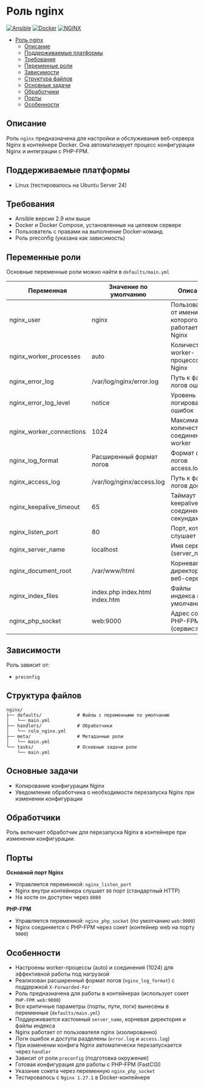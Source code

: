 # Роль nginx

[![Ansible](https://img.shields.io/badge/Ansible-EE0000?style=for-the-badge&logo=ansible&logoColor=white)](https://www.ansible.com) [![Docker](https://img.shields.io/badge/Docker-2496ED?style=for-the-badge&logo=docker&logoColor=white)](https://www.docker.com) [![NGINX](https://img.shields.io/badge/NGINX-009639?style=for-the-badge&logo=nginx&logoColor=white)](https://www.nginx.com)

<!-- TOC tocDepth:2..3 chapterDepth:2..6 -->

- [Роль nginx](#роль-nginx)
  - [Описание](#описание)
  - [Поддерживаемые платформы](#поддерживаемые-платформы)
  - [Требования](#требования)
  - [Переменные роли](#переменные-роли)
  - [Зависимости](#зависимости)
  - [Структура файлов](#структура-файлов)
  - [Основные задачи](#основные-задачи)
  - [Обработчики](#обработчики)
  - [Порты](#порты)
  - [Особенности](#особенности)

<!-- /TOC -->

## Описание

Роль `nginx` предназначена для настройки и обслуживания веб-сервера Nginx в контейнере Docker. Она автоматизирует процесс конфигурации Nginx и интеграции с PHP-FPM.

## Поддерживаемые платформы

* Linux (тестировалось на Ubuntu Server 24)

## Требования

* Ansible версии 2.9 или выше
* Docker и Docker Compose, установленные на целевом сервере
* Пользователь с правами на выполнение Docker-команд
* Роль preconfig (указана как зависимость)

## Переменные роли

Основные переменные роли можно найти в `defaults/main.yml`

Переменная | Значение по умолчанию | Описание
-----------|-----------------------|---------
nginx_user | nginx | Пользователь, от имени которого работает Nginx
nginx_worker_processes | auto | Количество worker-процессов Nginx
nginx_error_log | /var/log/nginx/error.log | Путь к файлу логов ошибок
nginx_error_log_level | notice | Уровень логирования ошибок
nginx_worker_connections | 1024 | Максимальное количество соединений на worker
nginx_log_format | Расширенный формат логов | Формат строк логов access.log
nginx_access_log | /var/log/nginx/access.log | Путь к файлу логов доступа
nginx_keepalive_timeout | 65 | Таймаут keepalive-соединений в секундах
nginx_listen_port | 80 | Порт, который слушает Nginx
nginx_server_name | localhost | Имя сервера (server_name)
nginx_document_root | /var/www/html | Корневая директория веб-сервера
nginx_index_files | index.php index.html index.htm | Файлы индекса по умолчанию
nginx_php_socket | web:9000 | Адрес сокета PHP-FPM (сервис:порт)

## Зависимости

Роль зависит от:
* `preconfig`

## Структура файлов

```text
nginx/
├── defaults/             # Файлы с переменными по умолчанию
│   └── main.yml
├── handlers/             # Обработчики
│   └── role_nginx.yml
├── meta/                 # Метаданные роли
│   └── main.yml
└── tasks/                # Основные задачи роли
    └── main.yml
```

## Основные задачи

* Копирование конфигурации Nginx
* Уведомление обработчика о необходимости перезапуска Nginx при изменении конфигурации

## Обработчики

Роль включает обработчик для перезапуска Nginx в контейнере при изменении конфигурации.

## Порты

**Основной порт Nginx**
* Управляется переменной: `nginx_listen_port`
* Nginx внутри контейнера слушает `80` порт (стандартный HTTP)
* На хосте он доступен через `8080`

**PHP-FPM**
* Управляется переменной: `nginx_php_socket` (по умолчанию `web:9000`)
* Nginx соединяется с PHP-FPM через сокет (контейнер web на порту `9000`)

## Особенности

* Настроены worker-процессы (auto) и соединения (1024) для эффективной работы под нагрузкой
* Реализован расширенный формат логов (`nginx_log_format`) с поддержкой `X-Forwarded-For`
* Роль предназначена для работы в контейнерах (использует сокет `PHP-FPM web:9000`)
* Все критичные параметры (порты, пути, логи) вынесены в переменные (`defaults/main.yml`)
* Поддерживается кастомный `server_name`, корневая директория и файлы индекса
* Nginx работает от пользователя nginx (изолированно)
* Логи ошибок и доступа разделены (`error.log` и `access.log`)
* При изменении конфига Nginx автоматически перезапускается через `handler`
* Зависит от роли `preconfig` (подготовка окружения)
* Готовая конфигурация для работы с PHP-FPM (FastCGI)
* Указание сокета через переменную `nginx_php_socket`
* Тестировалось с `Nginx 1.27.1` в Docker-контейнере
